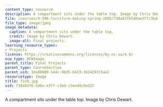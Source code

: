 ```yaml
---
content_type: resource
description: A compartment sits under the table top. Image by Chris Dewart.
file: /courses/4-296-furniture-making-spring-2005/730a83f65d0ae3ffc3bdc5eed4c9ed25_fin9.jpg
file_type: image/jpeg
image_metadata:
  caption: A compartment sits under the table top.
  credit: Image by Chris Dewart.
  image-alt: Final projects.
learning_resource_types:
- Projects
license: https://creativecommons.org/licenses/by-nc-sa/4.0/
ocw_type: OCWImage
parent_title: Final Projects
parent_type: CourseSection
parent_uid: 3da88089-144c-9bd5-b433-1b14297c5ae2
resourcetype: Image
title: fin9.jpg
uid: 730a83f6-5d0a-e3ff-c3bd-c5eed4c9ed25
---
```

A compartment sits under the table top. Image by Chris Dewart.